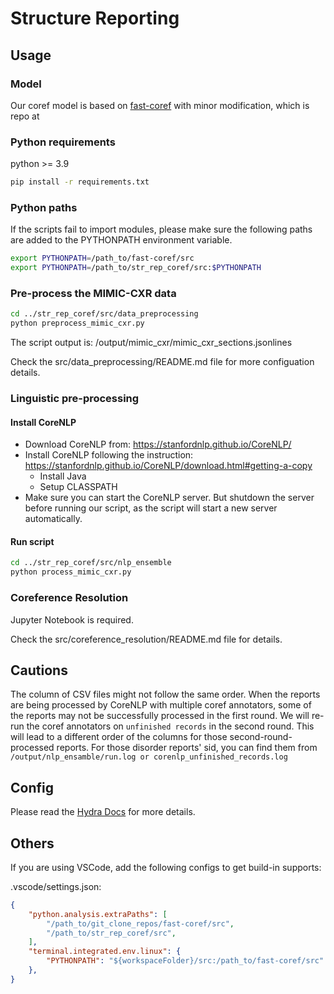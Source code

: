 # Structure Reporting

## Usage

### Model

Our coref model is based on [fast-coref](https://github.com/shtoshni/fast-coref) with minor modification, which is repo at 

### Python requirements

python >= 3.9

```bash
pip install -r requirements.txt
```

### Python paths

If the scripts fail to import modules, please make sure the following paths are added to the PYTHONPATH environment variable.

```bash
export PYTHONPATH=/path_to/fast-coref/src
export PYTHONPATH=/path_to/str_rep_coref/src:$PYTHONPATH
```

### Pre-process the MIMIC-CXR data

```bash
cd ../str_rep_coref/src/data_preprocessing
python preprocess_mimic_cxr.py
```

The script output is: /output/mimic_cxr/mimic_cxr_sections.jsonlines

Check the src/data_preprocessing/README.md file for more configuation details.

### Linguistic pre-processing

#### Install CoreNLP

- Download CoreNLP from: <https://stanfordnlp.github.io/CoreNLP/>
- Install CoreNLP following the instruction: <https://stanfordnlp.github.io/CoreNLP/download.html#getting-a-copy>
  - Install Java
  - Setup CLASSPATH
- Make sure you can start the CoreNLP server. But shutdown the server before running our script, as the script will start a new server automatically.

#### Run script

```bash
cd ../str_rep_coref/src/nlp_ensemble
python process_mimic_cxr.py
```

### Coreference Resolution

Jupyter Notebook is required.

Check the src/coreference_resolution/README.md file for details.

## Cautions

The column of CSV files might not follow the same order. When the reports are being processed by CoreNLP with multiple coref annotators, some of the reports may not be successfully processed in the first round. We will re-run the coref annotators on `unfinished records` in the second round. This will lead to a different order of the columns for those second-round-processed reports. For those disorder reports' sid, you can find them from `/output/nlp_ensamble/run.log or corenlp_unfinished_records.log`

## Config

Please read the [Hydra Docs](https://hydra.cc/docs/intro/) for more details.

## Others

If you are using VSCode, add the following configs to get build-in supports:

.vscode/settings.json:

```json
{
    "python.analysis.extraPaths": [
        "/path_to/git_clone_repos/fast-coref/src",
        "/path_to/str_rep_coref/src",
    ],
    "terminal.integrated.env.linux": {
        "PYTHONPATH": "${workspaceFolder}/src:/path_to/fast-coref/src"
    },
}
```